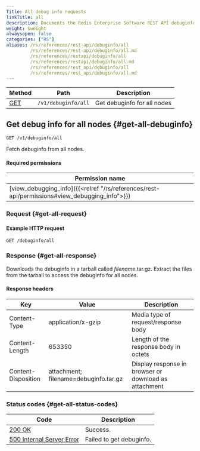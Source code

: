 ```yaml
---
Title: All debug info requests
linkTitle: all
description: Documents the Redis Enterprise Software REST API debuginfo/all requests.
weight: $weight
alwaysopen: false
categories: ["RS"]
aliases: /rs/references/rest-api/debuginfo/all
         /rs/references/rest-api/debuginfo/all.md
         /rs/references/restapi/debuginfo/all
         /rs/references/restapi/debuginfo/all.md
         /rs/references/rest_api/debuginfo/all
         /rs/references/rest_api/debuginfo/all.md
---
```


| Method | Path | Description |
|--------|------|-------------|
| [GET](#get-all-debuginfo) | `/v1/debuginfo/all` | Get debuginfo for all nodes |

## Get debug info for all nodes {#get-all-debuginfo}

	GET /v1/debuginfo/all

Fetch debuginfo from all nodes.

#### Required permissions

| Permission name |
|-----------------|
| [view_debugging_info]({{<relref "/rs/references/rest-api/permissions#view_debugging_info">}}) |

### Request {#get-all-request} 

#### Example HTTP request

	GET /debuginfo/all 

### Response {#get-all-response} 

Downloads the debuginfo in a tarball called _filename_.tar.gz. Extract the files from the tarball to access the debuginfo for all nodes.

#### Response headers

| Key | Value | Description |
|-----|-------|-------------|
| Content-Type | application/x-gzip | Media type of request/response body |
| Content-Length | 653350 | Length of the response body in octets |
| Content-Disposition | attachment; filename=debuginfo.tar.gz | Display response in browser or download as attachment |

### Status codes {#get-all-status-codes} 

| Code | Description |
|------|-------------|
| [200 OK](http://www.w3.org/Protocols/rfc2616/rfc2616-sec10.html#sec10.2.1) | Success. |
| [500 Internal Server Error](http://www.w3.org/Protocols/rfc2616/rfc2616-sec10.html#sec10.5.1) | Failed to get debuginfo. |

